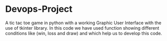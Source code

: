 # Devops-Project
A tic tac toe game in python with a working Graphic User Interface with the use of tkinter library.
In this code we have used function showing different conditions like (win, loss and draw) and which help us to develop this code.
